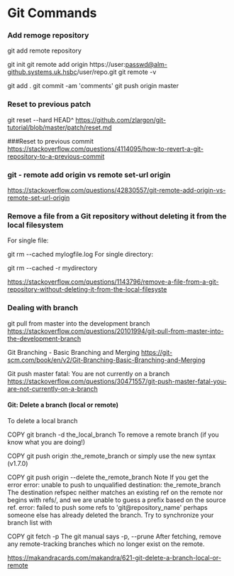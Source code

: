 # Git Commands

### Add remoge repository
git add remote repository

git init
git remote add origin https://user:passwd@alm-github.systems.uk.hsbc/user/repo.git
git remote -v

git add .
git commit -am 'comments'
git push origin master

### Reset to previous patch
git reset --hard HEAD^
https://github.com/zlargon/git-tutorial/blob/master/patch/reset.md

###Reset to previous commit
https://stackoverflow.com/questions/4114095/how-to-revert-a-git-repository-to-a-previous-commit

### git - remote add origin vs remote set-url origin
https://stackoverflow.com/questions/42830557/git-remote-add-origin-vs-remote-set-url-origin

### Remove a file from a Git repository without deleting it from the local filesystem

For single file:

git rm --cached mylogfile.log
For single directory:

git rm --cached -r mydirectory

https://stackoverflow.com/questions/1143796/remove-a-file-from-a-git-repository-without-deleting-it-from-the-local-filesyste

### Dealing with branch

git pull from master into the development branch
https://stackoverflow.com/questions/20101994/git-pull-from-master-into-the-development-branch

Git Branching - Basic Branching and Merging
https://git-scm.com/book/en/v2/Git-Branching-Basic-Branching-and-Merging

Git push master fatal: You are not currently on a branch
https://stackoverflow.com/questions/30471557/git-push-master-fatal-you-are-not-currently-on-a-branch


#### Git: Delete a branch (local or remote)
To delete a local branch

COPY
git branch -d the_local_branch
To remove a remote branch (if you know what you are doing!)

COPY
git push origin :the_remote_branch
or simply use the new syntax (v1.7.0)

COPY
git push origin --delete the_remote_branch
Note
If you get the error error: unable to push to unqualified destination: the_remote_branch The destination refspec neither matches an existing ref on the remote nor begins with refs/, and we are unable to guess a prefix based on the source ref. error: failed to push some refs to 'git@repository_name'
perhaps someone else has already deleted the branch. Try to synchronize your branch list with

COPY
git fetch -p 
The git manual says -p, --prune After fetching, remove any remote-tracking branches which no longer exist on the remote.

https://makandracards.com/makandra/621-git-delete-a-branch-local-or-remote

